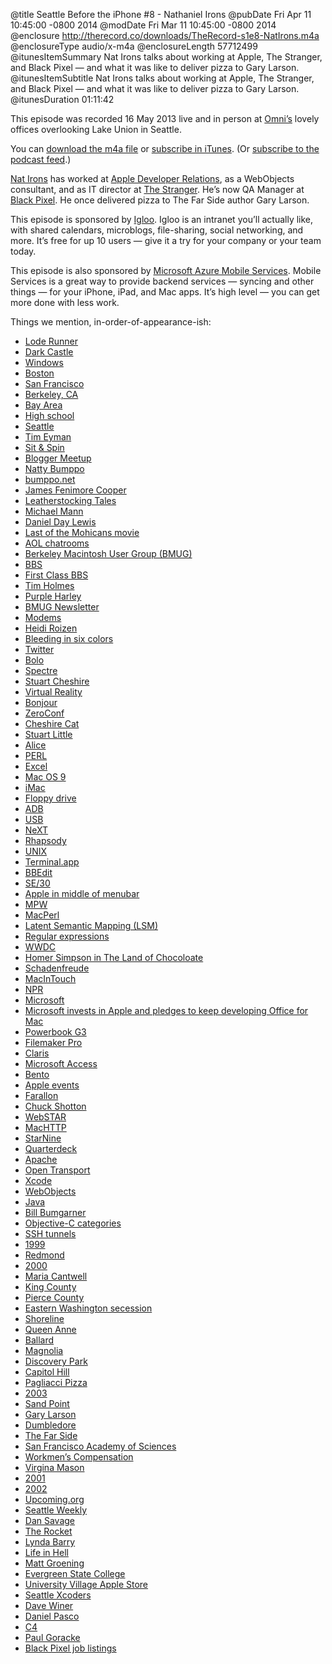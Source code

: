 @title Seattle Before the iPhone #8 - Nathaniel Irons
@pubDate Fri Apr 11 10:45:00 -0800 2014
@modDate Fri Mar 11 10:45:00 -0800 2014
@enclosure http://therecord.co/downloads/TheRecord-s1e8-NatIrons.m4a
@enclosureType audio/x-m4a
@enclosureLength 57712499
@itunesItemSummary Nat Irons talks about working at Apple, The Stranger, and Black Pixel — and what it was like to deliver pizza to Gary Larson.
@itunesItemSubtitle Nat Irons talks about working at Apple, The Stranger, and Black Pixel — and what it was like to deliver pizza to Gary Larson.
@itunesDuration 01:11:42

This episode was recorded 16 May 2013 live and in person at [Omni’s](http://www.omnigroup.com/) lovely offices overlooking Lake Union in Seattle.

You can <a href="/downloads/TheRecord-s1e8-NatIrons.m4a">download the m4a file</a> or <a href="https://itunes.apple.com/us/podcast/the-record/id791861057">subscribe in iTunes</a>. (Or <a href="https://therecord.co/xml/rss.xml">subscribe to the podcast feed</a>.)

<a href="https://twitter.com/irons">Nat Irons</a> has worked at <a href="https://developer.apple.com/contact/">Apple Developer Relations</a>, as a WebObjects consultant, and as IT director at <a href="http://www.thestranger.com">The Stranger</a>. He’s now QA Manager at <a href="http://blackpixel.com">Black Pixel</a>. He once delivered pizza to The Far Side author Gary Larson.

<p class="sponsor">This episode is sponsored by <a href="http://igloosoftware.com/therecord">Igloo</a>. Igloo is an intranet you’ll actually like, with shared calendars, microblogs, file-sharing, social networking, and more. It’s free for up 10 users — give it a try for your company or your team today.</p>

<p class="sponsor">This episode is also sponsored by <a href=" http://azure.microsoft.com/en-us/develop/mobile/ios/?WT.mc_id=azurebg_us_pmm_mirluna_therecord">Microsoft Azure Mobile Services</a>. Mobile Services is a great way to provide backend services — syncing and other things — for your iPhone, iPad, and Mac apps. It’s high level — you can get more done with less work.</p>

Things we mention, in-order-of-appearance-ish:

<ul>
<li><a href="http://www.loderunnerclassic.com">Lode Runner</a></li>
<li><a href="https://www.youtube.com/watch?v=KCkbp4wurW0">Dark Castle</a></li>
<li><a href="http://windows.microsoft.com">Windows</a></li>
<li><a href="http://www.cityofboston.gov">Boston</a></li>
<li><a href="http://sfgov.org">San Francisco</a></li>
<li><a href="http://www.ci.berkeley.ca.us">Berkeley, CA</a></li>
<li><a href="http://en.wikipedia.org/wiki/San_Francisco_Bay_Area">Bay Area</a></li>
<li><a href="https://www.youtube.com/watch?v=FKov1lmq_OU">High school</a></li>
<li><a href="http://www.seattle.gov">Seattle</a></li>
<li><a href="http://en.wikipedia.org/wiki/Tim_Eyman">Tim Eyman</a></li>
<li><a href="http://community.seattletimes.nwsource.com/archive/?date=19940114&slug=1889548">Sit & Spin</a></li>
<li><a href="http://www.meetup.com/blog-1/">Blogger Meetup</a></li>
<li><a href="http://en.wikipedia.org/wiki/Natty_Bumppo">Natty Bumppo</a></li>
<li><a href="http://blog.bumppo.net">bumppo.net</a></li>
<li><a href="http://external.oneonta.edu/cooper/">James Fenimore Cooper</a></li>
<li><a href="http://en.wikipedia.org/wiki/Leatherstocking_Tales">Leatherstocking Tales</a></li>
<li><a href="http://www.imdb.com/name/nm0000520/">Michael Mann</a></li>
<li><a href="http://www.imdb.com/name/nm0000358/">Daniel Day Lewis</a></li>
<li><a href="http://www.rogerebert.com/reviews/the-last-of-the-mohicans-1992">Last of the Mohicans movie</a></li>
<li><a href="http://help.aol.com/help/microsites/microsite.do?cmd=displayKC&docType=kc&externalId=220781">AOL chatrooms</a></li>
<li><a href="http://en.wikipedia.org/wiki/Berkeley_Macintosh_Users_Group">Berkeley Macintosh User Group (BMUG)</a></li>
<li><a href="http://en.wikipedia.org/wiki/Bulletin_board_system">BBS</a></li>
<li><a href="http://www.firstclass.com">First Class BBS</a></li>
<li><a href="https://twitter.com/tpoholmes">Tim Holmes</a></li>
<li><a href="https://www.google.com/search?q=purple+harley&client=safari&rls=en&tbm=isch&tbo=u&source=univ&sa=X&ei=Ue9FU4eDJ6fXyAH-54B4&ved=0CDkQsAQ&biw=1270&bih=1269">Purple Harley</a></li>
<li><a href="http://www.amazon.com/The-Bmug-Newsletter-Spring-1997/dp/0201688891">BMUG Newsletter</a></li>
<li><a href="http://computer.howstuffworks.com/modem.htm">Modems</a></li>
<li><a href="http://www.heidiroizen.com">Heidi Roizen</a></li>
<li><a href="http://technorati.com/technology/article/steve-jobs-on-what-it-means/">Bleeding in six colors</a></li>
<li><a href="https://twitter.com">Twitter</a></li>
<li><a href="http://en.wikipedia.org/wiki/Bolo_(1987_video_game)">Bolo</a></li>
<li><a href="http://www.moddb.com/groups/video-game-art-realm/videos/spectre-vr-apple-macintosh-tank-game-fine-one">Spectre</a></li>
<li><a href="http://stuartcheshire.org">Stuart Cheshire</a></li>
<li><a href="http://en.wikipedia.org/wiki/Virtual_reality">Virtual Reality</a></li>
<li><a href="https://developer.apple.com/bonjour/">Bonjour</a></li>
<li><a href="http://www.zeroconf.org">ZeroConf</a></li>
<li><a href="http://en.wikipedia.org/wiki/Cheshire_Cat">Cheshire Cat</a></li>
<li><a href="http://en.wikipedia.org/wiki/Stuart_Little">Stuart Little</a></li>
<li><a href="https://www.youtube.com/watch?v=2PlP95WoCBw">Alice</a></li>
<li><a href="http://www.perl.org">PERL</a></li>
<li><a href="http://office.microsoft.com/en-us/excel/">Excel</a></li>
<li><a href="http://www.macos9lives.com">Mac OS 9</a></li>
<li><a href="https://www.google.com/search?q=imac+bondi+blue&client=safari&rls=en&tbm=isch&tbo=u&source=univ&sa=X&ei=p_FFU7XiF4Op2QXR2YGADA&ved=0CCgQsAQ&biw=1270&bih=1269">iMac</a></li>
<li><a href="http://en.wikipedia.org/wiki/Floppy_disk">Floppy drive</a></li>
<li><a href="http://en.wikipedia.org/wiki/Apple_Desktop_Bus">ADB</a></li>
<li><a href="http://computer.howstuffworks.com/usb.htm">USB</a></li>
<li><a href="http://en.wikipedia.org/wiki/NeXT">NeXT</a></li>
<li><a href="http://en.wikipedia.org/wiki/Rhapsody_(operating_system)">Rhapsody</a></li>
<li><a href="http://www.unix.org">UNIX</a></li>
<li><a href="http://en.wikipedia.org/wiki/Terminal_(OS_X)">Terminal.app</a></li>
<li><a href="http://www.barebones.com/products/bbedit/">BBEdit</a></li>
<li><a href="http://apple-history.com/se30">SE/30</a></li>
<li><a href="http://www.guidebookgallery.org/screenshots/macosxdp3">Apple in middle of menubar</a></li>
<li><a href="http://en.wikipedia.org/wiki/Macintosh_Programmer's_Workshop">MPW</a></li>
<li><a href="http://c2.com/cgi/wiki?MacPerl">MacPerl</a></li>
<li><a href="https://developer.apple.com/library/mac/documentation/TextFonts/Reference/LatentSemanticMapping/_index.html">Latent Semantic Mapping (LSM)</a></li>
<li><a href="http://en.wikipedia.org/wiki/Regular_expression">Regular expressions</a></li>
<li><a href="https://developer.apple.com/wwdc/">WWDC</a></li>
<li><a href="http://www.hulu.com/watch/33844">Homer Simpson in The Land of Chocoloate</a></li>
<li><a href="http://en.wikipedia.org/wiki/Schadenfreude">Schadenfreude</a></li>
<li><a href="http://www.macintouch.com">MacInTouch</a></li>
<li><a href="http://www.npr.org">NPR</a></li>
<li><a href="http://microsoft.com">Microsoft</a></li>
<li><a href="http://news.cnet.com/2100-1001-202143.html">Microsoft invests in Apple and pledges to keep developing Office for Mac</a></li>
<li><a href="http://apple-history.com/pg3s">Powerbook G3</a></li>
<li><a href="http://www.filemaker.com">Filemaker Pro</a></li>
<li><a href="http://en.wikipedia.org/wiki/Claris">Claris</a></li>
<li><a href="http://office.microsoft.com/en-us/access/">Microsoft Access</a></li>
<li><a href="http://info.filemaker.com/Bento_Statement.html">Bento</a></li>
<li><a href="http://en.wikipedia.org/wiki/Apple_events">Apple events</a></li>
<li><a href="http://moto.arrisi.com">Farallon</a></li>
<li><a href="https://twitter.com/cshotton">Chuck Shotton</a></li>
<li><a href="http://en.wikipedia.org/wiki/Kerio_WebSTAR">WebSTAR</a></li>
<li><a href="http://en.wikipedia.org/wiki/MacHTTP">MacHTTP</a></li>
<li><a href="http://www.networkcomputing.com/1014/1014sp5.html">StarNine</a></li>
<li><a href="http://news.cnet.com/Quarterdeck-to-beef-up-Webstar/2100-1023_3-211781.html">Quarterdeck</a></li>
<li><a href="http://httpd.apache.org">Apache</a></li>
<li><a href="http://en.wikipedia.org/wiki/Open_Transport">Open Transport</a></li>
<li><a href="https://itunes.apple.com/us/app/xcode/id497799835?mt=12">Xcode</a></li>
<li><a href="http://en.wikipedia.org/wiki/WebObjects">WebObjects</a></li>
<li><a href="http://www.java.com/en/">Java</a></li>
<li><a href="http://www.friday.com/bbum/">Bill Bumgarner</a></li>
<li><a href="https://developer.apple.com/library/ios/documentation/Cocoa/Conceptual/ProgrammingWithObjectiveC/CustomizingExistingClasses/CustomizingExistingClasses.html">Objective-C categories</a></li>
<li><a href="http://en.wikipedia.org/wiki/Tunneling_protocol">SSH tunnels</a></li>
<li><a href="http://en.wikipedia.org/wiki/1999">1999</a></li>
<li><a href="https://www.redmond.gov">Redmond</a></li>
<li><a href="http://en.wikipedia.org/wiki/2000">2000</a></li>
<li><a href="http://www.cantwell.senate.gov/">Maria Cantwell</a></li>
<li><a href="http://www.kingcounty.gov">King County</a></li>
<li><a href="http://www.co.pierce.wa.us">Pierce County</a></li>
<li><a href="http://en.wikipedia.org/wiki/List_of_U.S._state_partition_proposals#Washington">Eastern Washington secession</a></li>
<li><a href="http://www.cityofshoreline.com">Shoreline</a></li>
<li><a href="http://en.wikipedia.org/wiki/Queen_Anne,_Seattle">Queen Anne</a></li>
<li><a href="http://www.myballard.com">Ballard</a></li>
<li><a href="http://en.wikipedia.org/wiki/Magnolia,_Seattle">Magnolia</a></li>
<li><a href="http://www.seattle.gov/tour/discov.htm">Discovery Park</a></li>
<li><a href="http://en.wikipedia.org/wiki/Capitol_Hill_(Seattle)">Capitol Hill</a></li>
<li><a href="http://www.pagliacci.com">Pagliacci Pizza</a></li>
<li><a href="http://en.wikipedia.org/wiki/2003">2003</a></li>
<li><a href="http://en.wikipedia.org/wiki/Sand_Point,_Seattle">Sand Point</a></li>
<li><a href="http://en.wikipedia.org/wiki/Gary_Larson">Gary Larson</a></li>
<li><a href="http://harrypotter.wikia.com/wiki/Albus_Dumbledore">Dumbledore</a></li>
<li><a href="http://www.thefarside.com">The Far Side</a></li>
<li><a href="http://www.yelp.com/biz/california-academy-of-sciences-san-francisco">San Francisco Academy of Sciences</a></li>
<li><a href="http://en.wikipedia.org/wiki/Workers'_compensation">Workmen’s Compensation</a></li>
<li><a href="https://www.virginiamason.org">Virgina Mason</a></li>
<li><a href="http://en.wikipedia.org/wiki/2001">2001</a></li>
<li><a href="http://en.wikipedia.org/wiki/2002">2002</a></li>
<li><a href="http://waxy.org/2013/04/the_death_of_upcomingorg/">Upcoming.org</a></li>
<li><a href="http://www.seattleweekly.com">Seattle Weekly</a></li>
<li><a href="http://www.thestranger.com/seattle/dan-savage/Author?oid=259">Dan Savage</a></li>
<li><a href="http://www.robertnewman.com/merry-xmas-and-happy-new-year-from-seattles-the-rocket-magazine/">The Rocket</a></li>
<li><a href="http://therumpus.net/2012/04/the-rumpus-interview-with-lynda-barry/">Lynda Barry</a></li>
<li><a href="http://www.buzzfeed.com/summeranne/13-of-the-best-life-in-hell-comics-by-matt-groen">Life in Hell</a></li>
<li><a href="http://en.wikipedia.org/wiki/Matt_Groening">Matt Groening</a></li>
<li><a href="http://www.evergreen.edu">Evergreen State College</a></li>
<li><a href="https://www.apple.com/retail/universityvillage/">University Village Apple Store</a></li>
<li><a href="http://seattlexcoders.org">Seattle Xcoders</a></li>
<li><a href="http://scripting.com">Dave Winer</a></li>
<li><a href="https://twitter.com/dlpasco">Daniel Pasco</a></li>
<li><a href="http://en.wikipedia.org/wiki/C4_(conference)">C4</a></li>
<li><a href="http://therecord.co/2014/02/28/paul_goracke">Paul Goracke</a></li>
<li><a href="http://blackpixel.com/careers.html">Black Pixel job listings</a></li>
</ul>